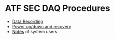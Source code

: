 # ATF SEC DAQ Procedures

- [Data Recording](interim-acquire.md)
- [Power up/down and recovery](powerupdown.md)
- [Notes](notes.md) of system users
